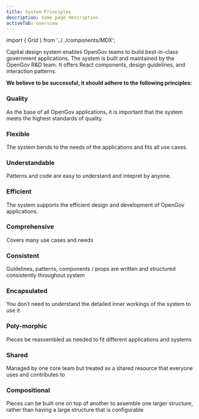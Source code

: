 ```yaml
---
title: System Principles
description: Some page description
activeTab: overview
---
```


import { Grid } from '../../components/MDX';

Capital design system enables OpenGov teams to build best-in-class government applications. The system is built and maintained by the OpenGov R&D team. It offers React components, design guidelines, and interaction patterns.

**We believe to be successful, it should adhere to the following principles:**

<Grid columns={2}>
  <div>
    <h3>Quality</h3>
    As the base of all OpenGov applications, it is important that the system meets the highest standards of quality.
  </div>
  <div>
    <h3>Flexible</h3>
    The system bends to the needs of the applications and fits all use cases.
  </div>
  <div>
    <h3>Understandable</h3>
    Patterns and code are easy to understand and intepret by anyone.
  </div>
  <div>
    <h3>Efficient</h3>
    The system supports the efficient design and development of OpenGov applications.
  </div>
  <div>
    <h3>Comprehensive</h3>
    Covers many use cases and needs
  </div>
  <div>
    <h3>Consistent</h3>
    Guidelines, patterns, components / props are written and structured consistently throughout system
  </div>
  <div>
    <h3>Encapsulated</h3>
    You don’t need to understand the detailed inner workings of the system to use it
  </div>
  <div>
    <h3>Poly-morphic</h3>
    Pieces be reassembled as needed to fit different applications and systems
  </div>
  <div>
    <h3>Shared</h3>
    Managed by one core team but treated as a shared resource that everyone uses and contributes to
  </div>
  <div>
    <h3>Compositional</h3>
    Pieces can be built one on top of another to assemble one larger structure, rather than having a large structure that is configurable
  </div>
</Grid>
